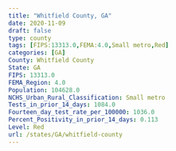 ```yaml
---
title: "Whitfield County, GA"
date: 2020-11-09
draft: false
type: county
tags: [FIPS:13313.0,FEMA:4.0,Small metro,Red]
categories: [GA]
County: Whitfield County
State: GA
FIPS: 13313.0
FEMA_Region: 4.0
Population: 104628.0
NCHS_Urban_Rural_Classification: Small metro
Tests_in_prior_14_days: 1084.0
Fourteen_day_test_rate_per_100000: 1036.0
Percent_Positivity_in_prior_14_days: 0.113
Level: Red
url: /states/GA/whitfield-county
---
```



